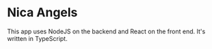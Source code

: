 # Nica Angels

This app uses NodeJS on the backend and React on the front end. 
It's written in TypeScript.
